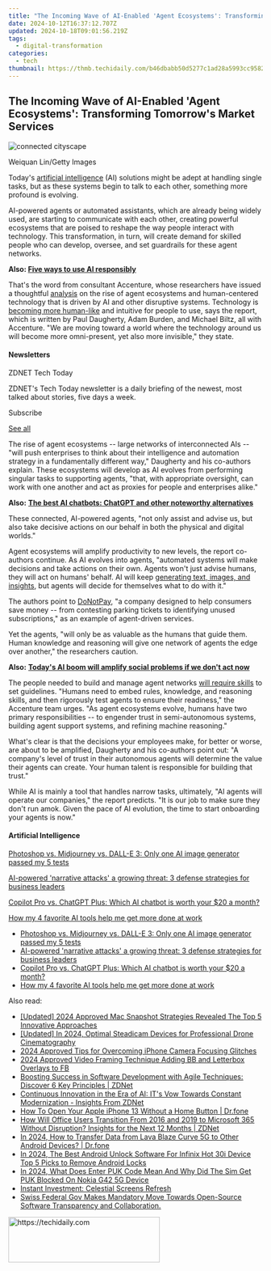 ```yaml
---
title: "The Incoming Wave of AI-Enabled 'Agent Ecosystems': Transforming Tomorrow's Market Services"
date: 2024-10-12T16:37:12.707Z
updated: 2024-10-18T09:01:56.219Z
tags:
  - digital-transformation
categories:
  - tech
thumbnail: https://thmb.techidaily.com/b46dbabb50d5277c1ad28a5993cc958234753eefedba62d12174cf3ff84234d4.jpg
---
```


## The Incoming Wave of AI-Enabled 'Agent Ecosystems': Transforming Tomorrow's Market Services

![connected cityscape](https://www.zdnet.com/a/img/resize/b6396bd4c0e4b04fae52148239303aad1dcf524f/2024/01/10/444e4837-b67f-4b7f-86b6-b82baeb087ff/gettyimages-1341846254.jpg?auto=webp&width=1280)

Weiquan Lin/Getty Images

Today's [artificial intelligence](https://www.zdnet.com/article/what-is-ai-heres-everything-you-need-to-know-about-artificial-intelligence/) (AI) solutions might be adept at handling single tasks, but as these systems begin to talk to each other, something more profound is evolving. 

AI-powered agents or automated assistants, which are already being widely used, are starting to communicate with each other, creating powerful ecosystems that are poised to reshape the way people interact with technology. This transformation, in turn, will create demand for skilled people who can develop, oversee, and set guardrails for these agent networks. 

**Also: [Five ways to use AI responsibly](https://www.zdnet.com/article/five-ways-to-use-ai-responsibly/)**

That's the word from consultant Accenture, whose researchers have issued a thoughtful [analysis](https://www.accenture.com/us-en/insights/technology/technology-trends-2024) on the rise of agent ecosystems and human-centered technology that is driven by AI and other disruptive systems. Technology is [becoming more human-like](https://www.zdnet.com/article/ai-will-unleash-the-next-level-of-human-potential-heres-how-it-happens-and-when/) and intuitive for people to use, says the report, which is written by Paul Daugherty, Adam Burden, and Michael Biltz, all with Accenture. "We are moving toward a world where the technology around us will become more omni-present, yet also more invisible," they state.

#### Newsletters

ZDNET Tech Today

ZDNET's Tech Today newsletter is a daily briefing of the newest, most talked about stories, five days a week.

 Subscribe

[See all](https://www.zdnet.com/newsletters/)

The rise of agent ecosystems -- large networks of interconnected AIs -- "will push enterprises to think about their intelligence and automation strategy in a fundamentally different way," Daugherty and his co-authors explain. These ecosystems will develop as AI evolves from performing singular tasks to supporting agents, "that, with appropriate oversight, can work with one another and act as proxies for people and enterprises alike."

**Also:** [**The best AI chatbots: ChatGPT and other noteworthy alternatives**](https://www.zdnet.com/article/best-ai-chatbot/)

These connected, AI-powered agents, "not only assist and advise us, but also take decisive actions on our behalf in both the physical and digital worlds."

Agent ecosystems will amplify productivity to new levels, the report co-authors continue. As AI evolves into agents, "automated systems will make decisions and take actions on their own. Agents won't just advise humans, they will act on humans' behalf. AI will keep [generating text, images, and insights](https://www.zdnet.com/article/how-to-use-leonardo-ai-to-generate-stunning-artwork-and-other-images/), but agents will decide for themselves what to do with it." 

The authors point to [DoNotPay](https://donotpay.com/), "a company designed to help consumers save money -- from contesting parking tickets to identifying unused subscriptions," as an example of agent-driven services. 

Yet the agents, "will only be as valuable as the humans that guide them. Human knowledge and reasoning will give one network of agents the edge over another," the researchers caution. 

**Also:** [**Today's AI boom will amplify social problems if we don't act now**](https://www.zdnet.com/article/todays-ai-boom-will-amplify-social-problems-if-we-dont-act-now-says-ai-ethicist/)

The people needed to build and manage agent networks [will require skills](https://www.zdnet.com/article/finding-the-path-toward-success-as-organizations-bring-ai-into-the-workplace/) to set guidelines. "Humans need to embed rules, knowledge, and reasoning skills, and then rigorously test agents to ensure their readiness," the Accenture team urges. "As agent ecosystems evolve, humans have two primary responsibilities -- to engender trust in semi-autonomous systems, building agent support systems, and refining machine reasoning."

What's clear is that the decisions your employees make, for better or worse, are about to be amplified, Daugherty and his co-authors point out: "A company's level of trust in their autonomous agents will determine the value their agents can create. Your human talent is responsible for building that trust."

While AI is mainly a tool that handles narrow tasks, ultimately, "AI agents will operate our companies," the report predicts. "It is our job to make sure they don't run amok. Given the pace of AI evolution, the time to start onboarding your agents is now."

#### Artificial Intelligence

[Photoshop vs. Midjourney vs. DALL-E 3: Only one AI image generator passed my 5 tests](https://www.zdnet.com/article/is-photoshops-new-text-to-image-as-good-as-midjourney-and-dall-e-we-test-it-and-see/ "Photoshop vs. Midjourney vs. DALL-E 3: Only one AI image generator passed my 5 tests")

[AI-powered 'narrative attacks' a growing threat: 3 defense strategies for business leaders](https://www.zdnet.com/article/ai-powered-narrative-attacks-a-growing-threat-3-defense-strategies-for-business-leaders/ "AI-powered 'narrative attacks' a growing threat: 3 defense strategies for business leaders")

[Copilot Pro vs. ChatGPT Plus: Which AI chatbot is worth your $20 a month?](https://www.zdnet.com/article/copilot-pro-vs-chatgpt-plus-which-is-ai-chatbot-is-worth-your-20-a-month/ "Copilot Pro vs. ChatGPT Plus: Which AI chatbot is worth your $20 a month?")

[How my 4 favorite AI tools help me get more done at work](https://www.zdnet.com/article/how-my-4-favorite-ai-tools-help-me-get-more-done-at-work/ "How my 4 favorite AI tools help me get more done at work")

* [Photoshop vs. Midjourney vs. DALL-E 3: Only one AI image generator passed my 5 tests](https://www.zdnet.com/article/is-photoshops-new-text-to-image-as-good-as-midjourney-and-dall-e-we-test-it-and-see/ "Photoshop vs. Midjourney vs. DALL-E 3: Only one AI image generator passed my 5 tests")
* [AI-powered 'narrative attacks' a growing threat: 3 defense strategies for business leaders](https://www.zdnet.com/article/ai-powered-narrative-attacks-a-growing-threat-3-defense-strategies-for-business-leaders/ "AI-powered 'narrative attacks' a growing threat: 3 defense strategies for business leaders")
* [Copilot Pro vs. ChatGPT Plus: Which AI chatbot is worth your $20 a month?](https://www.zdnet.com/article/copilot-pro-vs-chatgpt-plus-which-is-ai-chatbot-is-worth-your-20-a-month/ "Copilot Pro vs. ChatGPT Plus: Which AI chatbot is worth your $20 a month?")
* [How my 4 favorite AI tools help me get more done at work](https://www.zdnet.com/article/how-my-4-favorite-ai-tools-help-me-get-more-done-at-work/ "How my 4 favorite AI tools help me get more done at work")

<ins class="adsbygoogle"
     style="display:block"
     data-ad-format="autorelaxed"
     data-ad-client="ca-pub-7571918770474297"
     data-ad-slot="1223367746"></ins>

<ins class="adsbygoogle"
     style="display:block"
     data-ad-client="ca-pub-7571918770474297"
     data-ad-slot="8358498916"
     data-ad-format="auto"
     data-full-width-responsive="true"></ins>

<span class="atpl-alsoreadstyle">Also read:</span>
<div><ul>
<li><a href="https://screen-capture.techidaily.com/updated-2024-approved-mac-snapshot-strategies-revealed-the-top-5-innovative-approaches/"><u>[Updated] 2024 Approved Mac Snapshot Strategies Revealed The Top 5 Innovative Approaches</u></a></li>
<li><a href="https://article-helps.techidaily.com/updated-in-2024-optimal-steadicam-devices-for-professional-drone-cinematography/"><u>[Updated] In 2024, Optimal Steadicam Devices for Professional Drone Cinematography</u></a></li>
<li><a href="https://some-approaches.techidaily.com/2024-approved-tips-for-overcoming-iphone-camera-focusing-glitches/"><u>2024 Approved Tips for Overcoming iPhone Camera Focusing Glitches</u></a></li>
<li><a href="https://facebook-videos.techidaily.com/2024-approved-video-framing-technique-adding-bb-and-letterbox-overlays-to-fb/"><u>2024 Approved Video Framing Technique Adding BB and Letterbox Overlays to FB</u></a></li>
<li><a href="https://app-tips.techidaily.com/boosting-success-in-software-development-with-agile-techniques-discover-6-key-principles-zdnet/"><u>Boosting Success in Software Development with Agile Techniques: Discover 6 Key Principles | ZDNet</u></a></li>
<li><a href="https://app-tips.techidaily.com/continuous-innovation-in-the-era-of-ai-its-vow-towards-constant-modernization-insights-from-zdnet/"><u>Continuous Innovation in the Era of AI: IT's Vow Towards Constant Modernization - Insights From ZDNet</u></a></li>
<li><a href="https://iphone-unlock.techidaily.com/how-to-open-your-apple-iphone-13-without-a-home-button-drfone-by-drfone-ios/"><u>How To Open Your Apple iPhone 13 Without a Home Button | Dr.fone</u></a></li>
<li><a href="https://app-tips.techidaily.com/how-will-office-users-transition-from-2016-and-2019-to-microsoft-365-without-disruption-insights-for-the-next-12-months-zdnet/"><u>How Will Office Users Transition From 2016 and 2019 to Microsoft 365 Without Disruption? Insights for the Next 12 Months | ZDNet</u></a></li>
<li><a href="https://android-transfer.techidaily.com/in-2024-how-to-transfer-data-from-lava-blaze-curve-5g-to-other-android-devices-drfone-by-drfone-transfer-from-android-transfer-from-android/"><u>In 2024, How to Transfer Data from Lava Blaze Curve 5G to Other Android Devices? | Dr.fone</u></a></li>
<li><a href="https://sim-unlock.techidaily.com/in-2024-the-best-android-unlock-software-for-infinix-hot-30i-device-top-5-picks-to-remove-android-locks-by-drfone-android/"><u>In 2024, The Best Android Unlock Software For Infinix Hot 30i Device Top 5 Picks to Remove Android Locks</u></a></li>
<li><a href="https://sim-unlock.techidaily.com/in-2024-what-does-enter-puk-code-mean-and-why-did-the-sim-get-puk-blocked-on-nokia-g42-5g-device-by-drfone-android/"><u>In 2024, What Does Enter PUK Code Mean And Why Did The Sim Get PUK Blocked On Nokia G42 5G Device</u></a></li>
<li><a href="https://data-wizards.techidaily.com/instant-investment-celestial-screens-refresh/"><u>Instant Investment: Celestial Screens Refresh</u></a></li>
<li><a href="https://app-tips.techidaily.com/swiss-federal-gov-makes-mandatory-move-towards-open-source-software-transparency-and-collaboration/"><u>Swiss Federal Gov Makes Mandatory Move Towards Open-Source Software Transparency and Collaboration.</u></a></li>
</ul></div>

<!-- affiliate ads begin -->
<a href="https://aligracehair.sjv.io/c/5597632/1938716/19272" target="_top" id="1938716">
  <img src="//a.impactradius-go.com/display-ad/19272-1938716" border="0" alt="https://techidaily.com" width="300" height="90"/>
</a>
<img height="0" width="0" src="https://aligracehair.sjv.io/i/5597632/1938716/19272" style="position:absolute;visibility:hidden;" border="0" />
<!-- affiliate ads end -->

